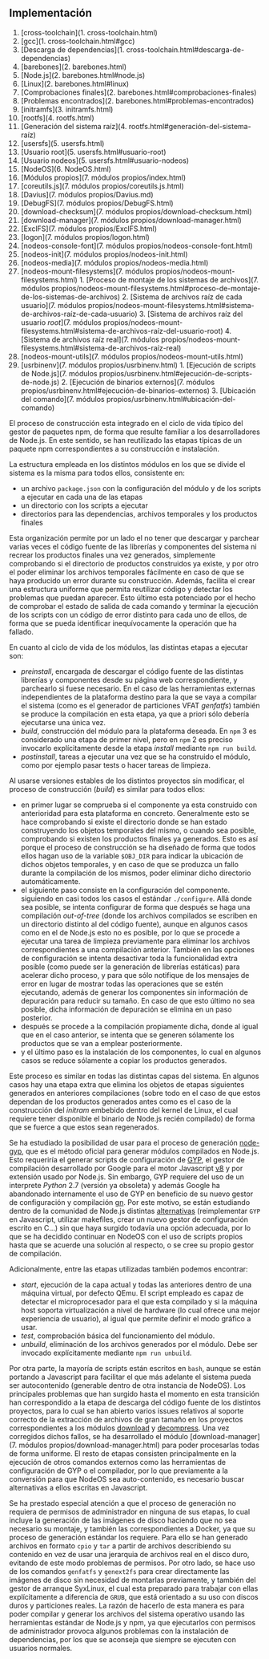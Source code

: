 ## Implementación

1. [cross-toolchain](1. cross-toolchain.html)
  1. [gcc](1. cross-toolchain.html#gcc)
  2. [Descarga de dependencias](1. cross-toolchain.html#descarga-de-dependencias)
2. [barebones](2. barebones.html)
  1. [Node.js](2. barebones.html#node.js)
  2. [Linux](2. barebones.html#linux)
  3. [Comprobaciones finales](2. barebones.html#comprobaciones-finales)
  4. [Problemas encontrados](2. barebones.html#problemas-encontrados)
3. [initramfs](3. initramfs.html)
4. [rootfs](4. rootfs.html)
  1. [Generación del sistema raíz](4. rootfs.html#generación-del-sistema-raíz)
5. [usersfs](5. usersfs.html)
  1. [Usuario root](5. usersfs.html#usuario-root)
  2. [Usuario nodeos](5. usersfs.html#usuario-nodeos)
6. [NodeOS](6. NodeOS.html)
7. [Módulos propios](7. módulos propios/index.html)
  1. [coreutils.js](7. módulos propios/coreutils.js.html)
  2. [Davius](7. módulos propios/Davius.md)
  3. [DebugFS](7. módulos propios/DebugFS.html)
  4. [download-checksum](7. módulos propios/download-checksum.html)
  5. [download-manager](7. módulos propios/download-manager.html)
  6. [ExclFS](7. módulos propios/ExclFS.html)
  7. [logon](7. módulos propios/logon.html)
  8. [nodeos-console-font](7. módulos propios/nodeos-console-font.html)
  9. [nodeos-init](7. módulos propios/nodeos-init.html)
  10. [nodeos-media](7. módulos propios/nodeos-media.html)
  11. [nodeos-mount-filesystems](7. módulos propios/nodeos-mount-filesystems.html)
    1. [Proceso de montaje de los sistemas de archivos](7. módulos propios/nodeos-mount-filesystems.html#proceso-de-montaje-de-los-sistemas-de-archivos)
    2. [Sistema de archivos raíz de cada usuario](7. módulos propios/nodeos-mount-filesystems.html#sistema-de-archivos-raíz-de-cada-usuario)
    3. [Sistema de archivos raíz del usuario *root*](7. módulos propios/nodeos-mount-filesystems.html#sistema-de-archivos-raíz-del-usuario-root)
    4. [Sistema de archivos raíz real](7. módulos propios/nodeos-mount-filesystems.html#sistema-de-archivos-raíz-real)
  12. [nodeos-mount-utils](7. módulos propios/nodeos-mount-utils.html)
  13. [usrbinenv](7. módulos propios/usrbinenv.html)
    1. [Ejecución de scripts de Node.js](7. módulos propios/usrbinenv.html#ejecución-de-scripts-de-node.js)
    2. [Ejecución de binarios externos](7. módulos propios/usrbinenv.html#ejecución-de-binarios-externos)
    3. [Ubicación del comando](7. módulos propios/usrbinenv.html#ubicación-del-comando)

El proceso de construcción esta integrado en el ciclo de vida típico del gestor
de paquetes npm, de forma que resulte familiar a los desarrolladores de Node.js.
En este sentido, se han reutilizado las etapas típicas de un paquete npm
correspondientes a su construcción e instalación.

La estructura empleada en los distintos módulos en los que se divide el sistema
es la misma para todos ellos, consistente en:

* un archivo `package.json` con la configuración del módulo y de los scripts a
  ejecutar en cada una de las etapas
* un directorio con los scripts a ejecutar
* directorios para las dependencias, archivos temporales y los productos finales

Esta organización permite por un lado el no tener que descargar y parchear
varias veces el código fuente de las librerías y componentes del sistema ni
recrear los productos finales una vez generados, simplemente comprobando si el
directorio de productos construidos ya existe, y por otro el poder eliminar los
archivos temporales fácilmente en caso de que se haya producido un error durante
su construcción. Además, facilita el crear una estructura uniforme que permita
reutilizar código y detectar los problemas que puedan aparecer. Esto último esta
potenciado por el hecho de comprobar el estado de salida de cada comando y
terminar la ejecución de los scripts con un código de error distinto para cada
uno de ellos, de forma que se pueda identificar inequívocamente la operación que
ha fallado.

En cuanto al ciclo de vida de los módulos, las distintas etapas a ejecutar son:

* *preinstall*, encargada de descargar el código fuente de las distintas
  librerías y componentes desde su página web correspondiente, y parchearlo si
  fuese necesario. En el caso de las herramientas externas independientes de la
  plataforma destino para la que se vaya a compilar el sistema (como es el
  generador de particiones VFAT *genfatfs*) también se produce la compilación en
  esta etapa, ya que a priori sólo debería ejecutarse una única vez.
* *build*, construcción del módulo para la plataforma deseada. En `npm` 3 es
  considerado una etapa de primer nivel, pero en `npm` 2 es preciso invocarlo
  explícitamente desde la etapa *install* mediante `npm run build`.
* *postinstall*, tareas a ejecutar una vez que se ha construido el módulo, como
  por ejemplo pasar tests o hacer tareas de limpieza.

Al usarse versiones estables de los distintos proyectos sin modificar, el
proceso de construcción (*build*) es similar para todos ellos:

* en primer lugar se comprueba si el componente ya esta construido con
  anterioridad para esta plataforma en concreto. Generalmente esto se hace
  comprobando si existe el directorio donde se han estado construyendo los
  objetos temporales del mismo, o cuando sea posible, comprobando si existen los
  productos finales ya generados. Esto es así porque el proceso de construcción
  se ha diseñado de forma que todos ellos hagan uso de la variable `$OBJ_DIR`
  para indicar la ubicación de dichos objetos temporales, y en caso de que se
  produzca un fallo durante la compilación de los mismos, poder eliminar dicho
  directorio automáticamente.
* el siguiente paso consiste en la configuración del componente. siguiendo en
  casi todos los casos el estándar `./configure`. Allá donde sea posible, se
  intenta configurar de forma que después se haga una compilación *out-of-tree*
  (donde los archivos compilados se escriben en un directorio distinto al del
  código fuente), aunque en algunos casos como en el de Node.js esto no es
  posible, por lo que se procede a ejecutar una tarea de limpieza previamente
  para eliminar los archivos correspondientes a una compilación anterior.
  También en las opciones de configuración se intenta desactivar toda la
  funcionalidad extra posible (como puede ser la generación de librerías
  estáticas) para acelerar dicho proceso, y para que sólo notifique de los
  mensajes de error en lugar de mostrar todas las operaciones que se estén
  ejecutando, además de generar los componentes sin información de depuración
  para reducir su tamaño. En caso de que esto último no sea posible, dicha
  información de depuración se elimina en un paso posterior.
* después se procede a la compilación propiamente dicha, donde al igual que en
  el caso anterior, se intenta que se generen sólamente los productos que se van
  a emplear posteriormente.
* y el último paso es la instalación de los componentes, lo cual en algunos
  casos se reduce sólamente a copiar los productos generados.

Este proceso es similar en todas las distintas capas del sistema. En algunos
casos hay una etapa extra que elimina los objetos de etapas siguientes generados
en anteriores compilaciones (sobre todo en el caso de que estos dependan de los
productos generados antes como es el caso de la construcción del *initram*
embebido dentro del kernel de Linux, el cual requiere tener disponible el
binario de Node.js recién compilado) de forma que se fuerce a que estos sean
regenerados.

Se ha estudiado la posibilidad de usar para el proceso de generación
[node-gyp](https://github.com/nodejs/node-gyp), que es el método oficial para
generar módulos compilados en Node.js. Esto requeriría el generar scripts de
configuración de [GYP](https://code.google.com/p/gyp), el gestor de compilación
desarrollado por Google para el motor Javascript
[v8](https://developers.google.com/v8) y por extensión usado por Node.js. Sin
embargo, GYP requiere del uso de un interprete *Python* 2.7 (versión ya
obsoleta) y además Google ha abandonado internamente el uso de GYP en beneficio
de su nuevo gestor de configuración y compilación
[gn](https://chromium.googlesource.com/chromium/src/tools/gn). Por este motivo,
se están estudiando dentro de la comunidad de Node.js distintas
[alternativas](https://github.com/nodejs/node/issues/133) (reimplementar `GYP`
en Javascript, utilizar makefiles, crear un nuevo gestor de configuración
escrito en C...) sin que haya surgido todavía una opción adecuada, por lo que se
ha decidido continuar en NodeOS con el uso de scripts propios hasta que se
acuerde una solución al respecto, o se cree su propio gestor de compilación.

Adicionalmente, entre las etapas utilizadas también podemos encontrar:

* *start*, ejecución de la capa actual y todas las anteriores dentro de una
  máquina virtual, por defecto QEmu. El script empleado es capaz de detectar el
  microprocesador para el que esta compilado y si la máquina host soporta
  virtualización a nivel de hardware (lo cual ofrece una mejor experiencia de
  usuario), al igual que permite definir el modo gráfico a usar.
* *test*, comprobación básica del funcionamiento del módulo.
* *unbuild*, eliminación de los archivos generados por el módulo. Debe ser
  invocado explícitamente mediante `npm run unbuild`.

Por otra parte, la mayoría de scripts están escritos en `bash`, aunque se están
portando a Javascript para facilitar el que más adelante el sistema pueda ser
autocontenido (generable dentro de otra instancia de NodeOS). Los principales
problemas que han surgido hasta el momento en esta transición han correspondido
a la etapa de descarga del código fuente de los distintos proyectos, para lo
cual se han abierto varios issues relativos al soporte correcto de la extracción
de archivos de gran tamaño en los proyectos correspondientes a los módulos
[download](https://github.com/kevva/download/issues?q=author%3Apiranna) y
[decompress](https://github.com/kevva/decompress/issues?q=author%3Apiranna). Una
vez corregidos dichos fallos, se ha desarrollado el módulo
[download-manager](7. módulos propios/download-manager.html)
para poder procesarlas todas de forma uniforme. El resto de etapas consisten
principalmente en la ejecución de otros comandos externos como las herramientas
de configuración de GYP o el compilador, por lo que previamente a la conversión
para que NodeOS sea auto-contenido, es necesario buscar alternativas a ellos
escritas en Javascript.

Se ha prestado especial atención a que el proceso de generación no requiera de
permisos de administrador en ninguna de sus etapas, lo cual incluye la
generación de las imágenes de disco haciendo que no sea necesario su montaje, y
también las correspondientes a Docker, ya que su proceso de generación estándar
los requiere. Para ello se han generado archivos en formato `cpio` y `tar` a
partir de archivos describiendo su contenido en vez de usar una jerarquia de
archivos real en el disco duro, evitando de este modo problemas de permisos. Por
otro lado, se hace uso de los comandos `genfatfs` y `genext2fs` para crear
directamente las imágenes de disco sin necesidad de montarlas previamente, y
también del gestor de arranque SyxLinux, el cual esta preparado para trabajar
con ellas explícitamente a diferencia de `GRUB`, que está orientado a su uso con
discos duros y particiones reales. La razón de hacerlo de esta manera es para
poder compilar y generar los archivos del sistema operativo usando las
herramientas estándar de Node.js y npm, ya que ejecutarlos con permisos de
administrador provoca algunos problemas con la instalación de dependencias, por
los que se aconseja que siempre se ejecuten con usuarios normales.
